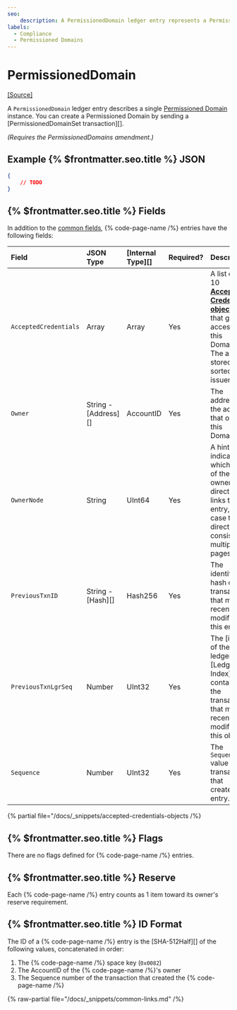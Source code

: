 ```yaml
---
seo:
    description: A PermissionedDomain ledger entry represents a Permissioned Domain, which is used to limit access to other features.
labels:
  - Compliance
  - Permissioned Domains
---
```

# PermissionedDomain
[[Source]](https://github.com/XRPLF/rippled/blob/3d02580c0944ea5a878b8824d0e6d45714a4ceb4/include/xrpl/protocol/detail/ledger_entries.macro#L451-L461 "Source")

A `PermissionedDomain` ledger entry describes a single [Permissioned Domain](./index.md) instance. You can create a Permissioned Domain by sending a [PermissionedDomainSet transaction][].

_(Requires the PermissionedDomains amendment.)_

## Example {% $frontmatter.seo.title %} JSON

```json
{
    // TODO
}
```

## {% $frontmatter.seo.title %} Fields

In addition to the [common fields](../common-fields.md), {% code-page-name /%} entries have the following fields:

| Field                 | JSON Type            | [Internal Type][] | Required? | Description  |
|:----------------------|:----------|:------------------|:----------|--------------|
| `AcceptedCredentials` | Array                | Array             | Yes       | A list of 1 to 10 [**Accepted Credentials objects**](#accepted-credentials-objects) that grant access to this Domain. The array is stored sorted by issuer. |
| `Owner`               | String - [Address][] | AccountID         | Yes       | The address of the account that owns this Domain. |
| `OwnerNode`           | String               | UInt64            | Yes       | A hint indicating which page of the owner directory links to this entry, in case the directory consists of multiple pages. |
| `PreviousTxnID`       | String - [Hash][]    | Hash256           | Yes       | The identifying hash of the transaction that most recently modified this entry. |
| `PreviousTxnLgrSeq`   | Number               | UInt32            | Yes       | The [index of the ledger][Ledger Index] that contains the transaction that most recently modified this object. |
| `Sequence`            | Number               | UInt32            | Yes       | The `Sequence` value of the transaction that created this entry. |

{% partial file="/docs/_snippets/accepted-credentials-objects /%}


## {% $frontmatter.seo.title %} Flags

There are no flags defined for {% code-page-name /%} entries.


## {% $frontmatter.seo.title %} Reserve

Each {% code-page-name /%} entry counts as 1 item toward its owner's reserve requirement.


## {% $frontmatter.seo.title %} ID Format

The ID of a {% code-page-name /%} entry is the [SHA-512Half][] of the following values, concatenated in order:

1. The {% code-page-name /%} space key (`0x0082`)
0. The AccountID of the {% code-page-name /%}'s owner
0. The Sequence number of the transaction that created the {% code-page-name /%}


{% raw-partial file="/docs/_snippets/common-links.md" /%}
